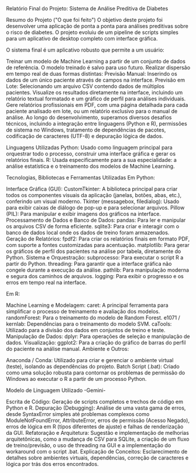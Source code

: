 
Relatório Final do Projeto: Sistema de Análise Preditiva de Diabetes

Resumo do Projeto ("O que foi feito")
O objetivo deste projeto foi desenvolver uma aplicação de ponta a ponta para análises preditivas sobre o risco de diabetes. O projeto evoluiu de um pipeline de scripts simples para um aplicativo de desktop completo com interface gráfica.

O sistema final é um aplicativo robusto que permite a um usuário:

Treinar um modelo de Machine Learning a partir de um conjunto de dados de referência. O modelo treinado é salvo para uso futuro. Realizar dispersão em tempo real de duas formas distintas: Previsão Manual: Inserindo os dados de um único paciente através de campos na interface. Previsão em Lote: Selecionando um arquivo CSV contendo dados de múltiplos pacientes. Visualize os resultados diretamente na interface, incluindo um relatório textual formatado e um gráfico de perfil para análises individuais. Gere relatórios profissionais em PDF, com uma página detalhada para cada paciente analisado em lote, ou um relatório exclusivo para o manual de análise. Ao longo do desenvolvimento, superamos diversos desafios técnicos, incluindo a integração entre linguagens (Python e R), permissões de sistema no Windows, tratamento de dependências de pacotes, codificação de caracteres (UTF-8) e depuração lógica de dados.

Linguagens Utilizadas
Python: Usado como linguagem principal para orquestrar todo o processo, construir uma interface gráfica e gerar os relatórios finais. R: Usada especificamente para a sua especialidade: a análise estatística e o treinamento dos modelos de Machine Learning.

Tecnologias, Bibliotecas e Ferramentas Utilizadas
Em Python:

Interface Gráfica (GUI): CustomTkinter: A biblioteca principal para criar todos os componentes visuais da aplicação (janelas, botões, abas, etc.), conferindo um visual moderno. Tkinter (messagebox, filedialog): Usado para exibir caixas de diálogo de pop-up e para selecionar arquivos. Pillow (PIL): Para manipular e exibir imagens dos gráficos na interface. Processamento de Dados e Banco de Dados: pandas: Para ler e manipular os arquivos CSV de forma eficiente. sqlite3: Para criar e interagir com o banco de dados local onde os dados de treino foram armazenados. Geração de Relatórios: fpdf2: Para criar os relatórios finais em formato PDF, com suporte a fontes customizadas para acentuação. matplotlib: Para gerar os gráficos de perfil dos pacientes na análise por tabela, diretamente do Python. Sistema e Orquestração: subprocesso: Para executar o script R a partir do Python. threading: Para garantir que a interface gráfica não congele durante a execução da análise. pathlib: Para manipulação moderna e segura dos caminhos de arquivos. logging: Para exibir o progresso e os erros em tempo real na interface.

Em R:

Machine Learning e Modelagem: caret: A principal ferramenta para simplificar o processo de treinamento e avaliação dos modelos. randomForest: Para o treinamento do modelo de Random Forest. e1071 / kernlab: Dependências para o treinamento do modelo SVM. caTools: Utilizado para a divisão dos dados em conjuntos de treino e teste. Manipulação de Dados: dplyr: Para operações de seleção e manipulação de dados. Visualização: ggplot2: Para a criação do gráfico de barras do perfil do paciente na análise manual. Ambiente e Outros:

Anaconda / Conda: Utilizado para criar e gerenciar o ambiente virtual (teste), isolando as dependências do projeto. Batch Script (.bat): Criado como uma solução robusta para contornar os problemas de permissão do Windows ao executar o R ​​a partir de um processo Python.

Modelo de Linguagem Utilizado
-Gemini-

Escrita de Código: Geração de scripts completos e trechos de código em Python e R. Depuração (Debugging): Análise de uma vasta gama de erros, desde SyntaxError simples até problemas complexos como ModuleNotFoundError, AttributeError, erros de permissão (Acesso Negado), erros de lógica em R (tipos diferentes de ajuste) e falhas de renderização da GUI. Refatoração e Arquitetura: Sugestão e implementação de melhorias arquitetônicas, como a mudança de CSV para SQLite, a criação de um fluxo de treino/previsão, o uso de threading na GUI e a implementação do workaround com o script .bat. Explicação de Conceitos: Esclarecimento de detalhes sobre ambientes virtuais, dependências, correção de caracteres e lógica por trás dos erros encontrados.
